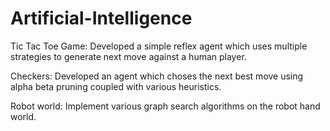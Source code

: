# Artificial-Intelligence
Tic Tac Toe Game: Developed a simple reflex agent which uses multiple strategies to generate next move against a human player.

Checkers: Developed an agent which choses the next best move using alpha beta pruning coupled with various heuristics.

Robot world: Implement various graph search algorithms on the robot hand world.


